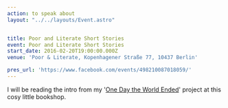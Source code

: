 ```yaml
---
action: to speak about
layout: "../../layouts/Event.astro"


title: Poor and Literate Short Stories
event: Poor and Literate Short Stories
start_date: 2016-02-20T19:00:00.000Z
venue: 'Poor & Literate, Kopenhagener Straße 77, 10437 Berlin'

pres_url: 'https://www.facebook.com/events/498210087018059/'
---
```


I will be reading the intro from my '[One Day the World Ended](onedaytheworldended.com)' project at this cosy little bookshop.
